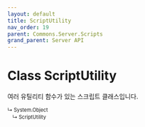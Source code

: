```yaml
---
layout: default
title: ScriptUtility
nav_order: 19
parent: Commons.Server.Scripts
grand_parent: Server API
---
```


<!-- 아래에 문서 작성 -->

# Class ScriptUtility 
여러 유틸리티 함수가 있는 스크립트 클래스입니다.

<div class="code-example" markdown="1" style = "font-size:0.8em;">
↳ System.Object<br/>
　↳ ScriptUtility<br/>
</div>